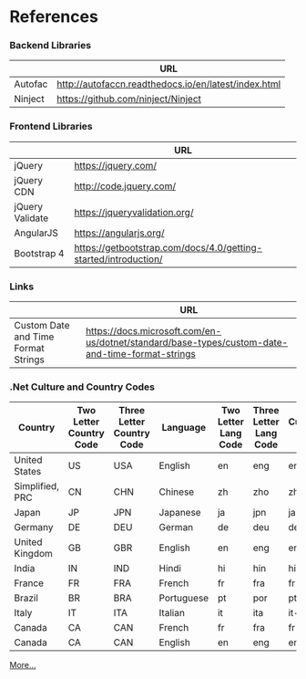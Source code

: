 # References

### Backend Libraries
||URL|
|-----|-----|
|Autofac|http://autofaccn.readthedocs.io/en/latest/index.html|
|Ninject|https://github.com/ninject/Ninject|

### Frontend Libraries
||URL|
|-----|-----|
|jQuery|https://jquery.com/|
|jQuery CDN|http://code.jquery.com/|
|jQuery Validate|https://jqueryvalidation.org/|
|AngularJS|https://angularjs.org/|
|Bootstrap 4|https://getbootstrap.com/docs/4.0/getting-started/introduction/|

### Links
||URL|
|-----|-----|
|Custom Date and Time Format Strings|https://docs.microsoft.com/en-us/dotnet/standard/base-types/custom-date-and-time-format-strings|

### .Net Culture and Country Codes

|Country|Two Letter Country Code|Three Letter Country Code|Language|Two Letter Lang Code|Three Letter Lang Code|CultureInfo Code|
|-------|-----------------------|-------------------------|--------|--------------------|----------------------|----------------|
|United States |US |USA |English |en |eng |en-US| 
|Simplified, PRC |CN |CHN |Chinese |zh |zho |zh-CN| 
|Japan |JP |JPN |Japanese |ja |jpn |ja-JP| 
|Germany |DE |DEU |German |de |deu |de-DE|
|United Kingdom |GB |GBR |English |en |eng |en-GB|
|India |IN |IND |Hindi |hi |hin |hi-IN| 
|France |FR |FRA |French |fr |fra |fr-FR| 
|Brazil |BR |BRA |Portuguese |pt |por |pt-BR| 
|Italy |IT |ITA |Italian |it |ita |it-IT| 
|Canada |CA |CAN |French |fr |fra |fr-CA| 
|Canada |CA |CAN |English |en |eng |en-CA| 

[More...](https://github.com/s78/References/blob/master/CultureAndCountryCodes.md)
